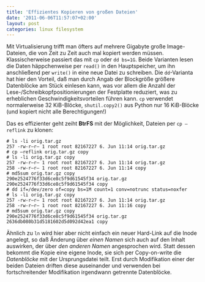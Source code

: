 ```yaml
---
title: 'Effizientes Kopieren von großen Dateien'
date: '2011-06-06T11:57:07+02:00'
layout: post
categories: linux filesystem
---
```


Mit Virtualisierung trifft man öfters auf mehrere Gigabyte große Image-Dateien, die von Zeit zu Zeit auch mal kopiert werden müssen. Klassischerweise passiert das mit `cp` oder `dd bs=1G`. Beide Varianten lesen die Daten häppchenweise per `read()` in den Hauptspeicher, um ihn anschließend per `write()` in eine neue Datei zu schreiben. Die `dd`-Varianta hat hier den Vorteil, daß man durch Angab der Blockgröße größere Datenblöcke am Stück einlesen kann, was vor allem die Anzahl der Lese-/Schreibkopfpositionierungen der Festplatte reduziert, was zu erheblichen Geschwindigkeitsvorteilen führen kann. `cp` verwendet normalerweise 32 KiB-Blöcke, `shutil.copy2()` aus Python nur 16 KiB-Blöcke (und kopiert nicht alle Berechtigungen!)

Das es effizienter geht zeiht **BtrFS** mit der Möglichkeit, Dateien per `cp –reflink` zu klonen:

```console
# ls -li orig.tar.gz
257 -rw-r–r– 1 root root 82167227 6. Jun 11:14 orig.tar.gz
# cp –reflink orig.tar.gz copy
# ls -li orig.tar.gz copy
257 -rw-r–r– 1 root root 82167227 6. Jun 11:14 orig.tar.gz
258 -rw-r–r– 1 root root 82167227 6. Jun 11:14 copy
# md5sum orig.tar.gz copy
290e2524776f33d6ce8c5f9d61545f34 orig.tar.gz
290e2524776f33d6ce8c5f9d61545f34 copy
# dd if=/dev/zero of=copy bs=1M count=1 conv=notrunc status=noxfer
# ls -li orig.tar.gz copy
257 -rw-r–r– 1 root root 82167227 6. Jun 11:14 orig.tar.gz
258 -rw-r–r– 1 root root 82167227 6. Jun 11:16 copy
# md5sum orig.tar.gz copy
290e2524776f33d6ce8c5f9d61545f34 orig.tar.gz
2636db080b31d5181602d5d092d42ea1 copy
```

Ähnlich zu `ln` wird hier aber nicht einfach ein neuer Hard-Link auf die Inode angelegt, so daß Änderung über *einen Namen* sich auch auf den Inhalt auswirken, der über *den anderen Namen* angesprochen wird. Statt dessen bekommt die Kopie eine eigene Inode, sie sich per Copy-on-write die *Datenblöcke* mit der Ursprungsdatei teilt. Erst durch Modifikation einer der beiden Dateien driften diese auseinander und verwenden bei fortschreitender Modifikation irgendwann getrennte Datenblöcke.
